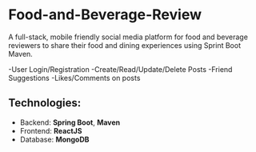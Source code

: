 # Food-and-Beverage-Review

A full-stack, mobile friendly social media platform for food and beverage reviewers to share their food and dining 
experiences using Sprint Boot Maven. 

-User Login/Registration
-Create/Read/Update/Delete Posts
-Friend Suggestions
-Likes/Comments on posts


## Technologies:
- Backend: **Spring Boot**, **Maven**
- Frontend: **ReactJS**
- Database: **MongoDB**
